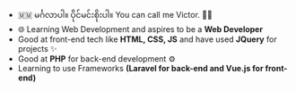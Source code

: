 - 🇲🇲 မင်္ဂလာပါ။ ပိုင်မင်းစိုးပါ။ You can call me Victor. 👨‍💻
- 🌐 Learning Web Development and aspires to be a **Web Developer**
- Good at front-end tech like **HTML, CSS, JS** and have used **JQuery** for projects ✨
- Good at **PHP** for back-end development ⚙️
- Learning to use Frameworks **(Laravel for back-end and Vue.js for front-end)**
<!---
PaingMinSoe/PaingMinSoe is a ✨ special ✨ repository because its `README.md` (this file) appears on your GitHub profile.
You can click the Preview link to take a look at your changes.
--->
